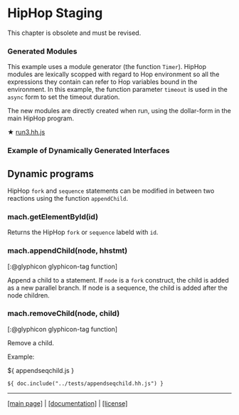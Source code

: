 HipHop Staging
==============

This chapter is obsolete and must be revised.

### Generated Modules ###

This example uses a module generator (the function `Timer`). HipHop modules are
lexically scopped with regard to Hop environment so all the expressions they
contain can refer to Hop variables bound in the environment. In this example,
the function parameter `timeout` is used in the `async` form to set the
timeout duration.

The new modules are directly created when run, using the dollar-form
in the main HipHop program. 

&#x2605; [run3.hh.js](../test/run3.hh.js)


### Example of Dynamically Generated Interfaces ###

Dynamic programs
----------------

HipHop `fork` and `sequence` statements can be modified in between two
reactions using the function `appendChild`.

### mach.getElementById(id) ###

Returns the HipHop `fork` or `sequence` labeld with `id`.

### mach.appendChild(node, hhstmt) ###
[:@glyphicon glyphicon-tag function]

Append a child to a statement. If `node` is a `fork` construct, the
child is added as a new parallel branch. If node is a sequence, the
child is added after the node children.

### mach.removeChild(node, child) ###
[:@glyphicon glyphicon-tag function]

Remove a child.

Example:

${ <span class="label label-info">appendseqchild.js</span> }

```hopscript
${ doc.include("../tests/appendseqchild.hh.js") }
```


- - - - - - - - - - - - - - - - - - - - - - - - - - - - - - - - - - - - - - - - -
[[main page]](../README.md) | [[documentation]](./README.md) | [[license]](./license.md)



